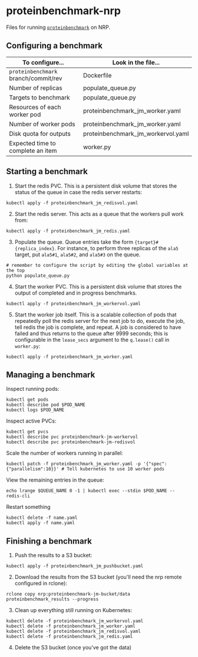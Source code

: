 # proteinbenchmark-nrp

Files for running [`proteinbenchmark`] on NRP.

## Configuring a benchmark

| To configure...                      | Look in the file...                  |
|--------------------------------------|--------------------------------------|
| `proteinbenchmark` branch/commit/rev | Dockerfile                           |
| Number of replicas                   | populate_queue.py                    |
| Targets to benchmark                 | populate_queue.py                    |
| Resources of each worker pod         | proteinbenchmark_jm_worker.yaml      |
| Number of worker pods                | proteinbenchmark_jm_worker.yaml      |
| Disk quota for outputs               | proteinbenchmark_jm_workervol.yaml   |
| Expected time to complete an item    | worker.py                            |

## Starting a benchmark

1. Start the redis PVC. This is a persistent disk volume that stores the status of the queue in case the redis server restarts:
```shell
kubectl apply -f proteinbenchmark_jm_redisvol.yaml
```
2. Start the redis server. This acts as a queue that the workers pull work from:
```shell
kubectl apply -f proteinbenchmark_jm_redis.yaml
```
3. Populate the queue. Queue entries take the form `{target}#{replica_index}`. For instance, to perform three replicas of the `ala5` target, put `ala5#1`, `ala5#2`, and `ala5#3` on the queue.
```shell
# remember to configure the script by editing the global variables at the top
python populate_queue.py
```
4. Start the worker PVC. This is a persistent disk volume that stores the output of completed and in progress benchmarks.
```shell
kubectl apply -f proteinbenchmark_jm_workervol.yaml
```
5. Start the worker job itself. This is a scalable collection of pods that repeatedly poll the redis server for the next job to do, execute the job, tell redis the job is complete, and repeat. A job is considered to have failed and thus returns to the queue after 9999 seconds; this is configurable in the `lease_secs` argument to the `q.lease()` call in `worker.py`:
```shell
kubectl apply -f proteinbenchmark_jm_worker.yaml
```
## Managing a benchmark

Inspect running pods:

```shell
kubectl get pods
kubectl describe pod $POD_NAME
kubectl logs $POD_NAME
```

Inspect active PVCs:

```shell
kubectl get pvcs
kubectl describe pvc proteinbenchmark-jm-workervol
kubectl describe pvc proteinbenchmark-jm-redisvol
```

Scale the number of workers running in parallel:

```shell
kubectl patch -f proteinbenchmark_jm_worker.yaml -p '{"spec":{"parallelism":10}}' # Tell kubernetes to use 10 worker pods
```

View the remaining entries in the queue:

```shell
echo lrange $QUEUE_NAME 0 -1 | kubectl exec --stdin $POD_NAME -- redis-cli
```

Restart something
```shell
kubectl delete -f name.yaml
kubectl apply -f name.yaml
```

## Finishing a benchmark

1. Push the results to a S3 bucket:
```shell
kubectl apply -f proteinbenchmark_jm_pushbucket.yaml
```
2. Download the results from the S3 bucket (you'll need the nrp remote configured in rclone):
```shell
rclone copy nrp:proteinbenchmark-jm-bucket/data proteinbenchmark_results --progress
```
3. Clean up everything still running on Kubernetes:
```shell
kubectl delete -f proteinbenchmark_jm_workervol.yaml
kubectl delete -f proteinbenchmark_jm_worker.yaml
kubectl delete -f proteinbenchmark_jm_redisvol.yaml
kubectl delete -f proteinbenchmark_jm_redis.yaml
```
4. Delete the S3 bucket (once you've got the data)


[`proteinbenchmark`]: https://github.com/openforcefield/proteinbenchmark/tree/nagl
